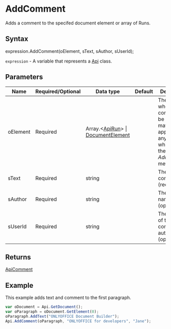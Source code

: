 # AddComment

Adds a comment to the specifed document element or array of Runs.

## Syntax

expression.AddComment(oElement, sText, sAuthor, sUserId);

`expression` - A variable that represents a [Api](../Api.md) class.

## Parameters

| **Name** | **Required/Optional** | **Data type** | **Default** | **Description** |
| ------------- | ------------- | ------------- | ------------- | ------------- |
| oElement | Required | Array.\<[ApiRun](../../ApiRun/ApiRun.md)> &#124; [DocumentElement](../../Enumeration/DocumentElement.md) |  | The element where the comment will be added. It may be applied to any element which has the *AddComment* method. |
| sText | Required | string |  | The comment text (required). |
| sAuthor | Required | string |  | The author's name (optional). |
| sUserId | Required | string |  | The user ID of the comment author (optional). |

## Returns

[ApiComment](../../ApiComment/ApiComment.md)

## Example

This example adds text and comment to the first paragraph.

```javascript
var oDocument = Api.GetDocument();
var oParagraph = oDocument.GetElement(0);
oParagraph.AddText("ONLYOFFICE Document Builder");
Api.AddComment(oParagraph, "ONLYOFFICE for developers", "Jane");
```
